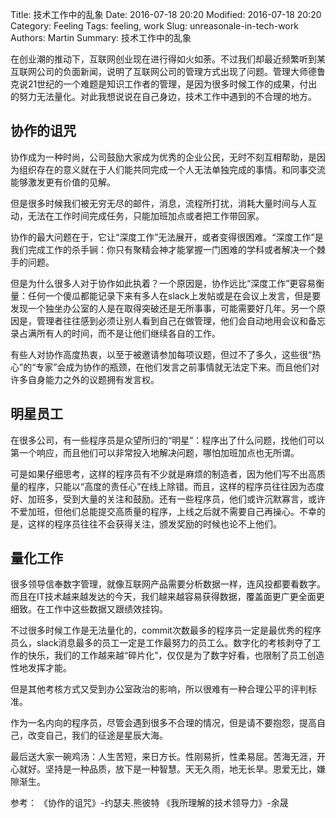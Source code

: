 Title: 技术工作中的乱象
Date: 2016-07-18 20:20
Modified: 2016-07-18 20:20
Category: Feeling
Tags: feeling, work
Slug: unreasonale-in-tech-work
Authors: Martin
Summary: 技术工作中的乱象


在创业潮的推动下，互联网创业现在进行得如火如荼。不过我们却最近频繁听到某互联网公司的负面新闻，说明了互联网公司的管理方式出现了问题。管理大师德鲁克说21世纪的一个难题是知识工作者的管理，是因为很多时候工作的成果，付出的努力无法量化。对此我想说说在自己身边，技术工作中遇到的不合理的地方。

## 协作的诅咒
协作成为一种时尚，公司鼓励大家成为优秀的企业公民，无时不刻互相帮助，是因为组织存在的意义就在于人们能共同完成一个人无法单独完成的事情。和同事交流能够激发更有价值的见解。

但是很多时候我们被无穷无尽的邮件，消息，流程所打扰，消耗大量时间与人互动，无法在工作时间完成任务，只能加班加点或者把工作带回家。

协作的最大问题在于，它让“深度工作”无法展开，或者变得很困难。“深度工作”是我们完成工作的杀手锏：你只有聚精会神才能掌握一门困难的学科或者解决一个棘手的问题。

但是为什么很多人对于协作如此执着？一个原因是，协作远比“深度工作”更容易衡量：任何一个傻瓜都能记录下来有多人在slack上发帖或是在会议上发言，但是要发现一个独坐办公室的人是在取得突破还是无所事事，可能需要好几年。另一个原因是，管理者往往感到必须让别人看到自己在做管理，他们会自动地用会议和备忘录占满所有人的时间，而不是让他们继续各自的工作。

有些人对协作高度热衷，以至于被邀请参加每项议题，但过不了多久，这些很“热心”的“专家”会成为协作的瓶颈，在他们发言之前事情就无法定下来。而且他们对许多自身能力之外的议题拥有发言权。

## 明星员工
在很多公司，有一些程序员是众望所归的“明星”：程序出了什么问题，找他们可以第一个响应，而且他们可以非常投入地解决问题，哪怕加班加点也无所谓。

可是如果仔细思考，这样的程序员有不少就是麻烦的制造者，因为他们写不出高质量的程序，只能以“高度的责任心”在线上除错。而且，这样的程序员往往因为态度好、加班多，受到大量的关注和鼓励。还有一些程序员，他们或许沉默寡言，或许不爱加班，但他们总能提交高质量的程序，上线之后就不需要自己再操心。不幸的是，这样的程序员往往不会获得关注，颁发奖励的时候也论不上他们。

## 量化工作
很多领导信奉数字管理，就像互联网产品需要分析数据一样，连风投都要看数字。而且在IT技术越来越发达的今天，我们越来越容易获得数据，覆盖面更广更全面更细致。在工作中这些数据又跟绩效挂钩。

不过很多时候工作是无法量化的，commit次数最多的程序员一定是最优秀的程序员么，slack消息最多的员工一定是工作最努力的员工么。数字化的考核剥夺了工作的快乐，我们的工作越来越“碎片化”，仅仅是为了数字好看，也限制了员工创造性地发挥才能。

但是其他考核方式又受到办公室政治的影响，所以很难有一种合理公平的评判标准。

作为一名内向的程序员，尽管会遇到很多不合理的情况，但是请不要抱怨，提高自己，改变自己，我们的征途是星辰大海。

最后送大家一碗鸡汤：人生苦短，来日方长。性刚易折，性柔易屈。苦海无涯，开心就好。坚持是一种品质，放下是一种智慧。天无久雨，地无长旱。恩爱无比，嫌隙渐生。

参考：
《协作的诅咒》-约瑟夫.熊彼特
《我所理解的技术领导力》-余晟
